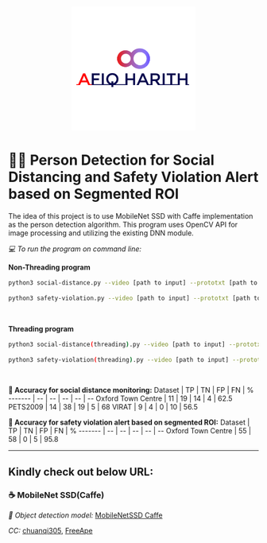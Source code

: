 <div align="center">
  <img src="images/Github.png" width="250" height="250">
</div>

# 🚶‍♂️ Person Detection for Social Distancing and Safety Violation Alert based on Segmented ROI

The idea of this project is to use MobileNet SSD with Caffe implementation as the person detection algorithm. This program uses OpenCV API for image processing and utilizing the existing DNN module.
</br>

_💻 To run the program on command line:_

**Non-Threading program**

```sh
python3 social-distance.py --video [path to input] --prototxt [path to MobileNetSSD config] --weights [path to MobileNetSSD weights]
```

```sh
python3 safety-violation.py --video [path to input] --prototxt [path to MobileNetSSD config] --weights [path to MobileNetSSD weights]
```

</br>

**Threading program**

```sh
python3 social-distance(threading).py --video [path to input] --prototxt [path to MobileNetSSD config] --weights [path to MobileNetSSD weights]
```

```sh
python3 safety-violation(threading).py --video [path to input] --prototxt [path to MobileNetSSD config] --weights [path to MobileNetSSD weights]
```

</br>

**🎯 Accuracy for social distance monitoring:**
Dataset | TP | TN | FP | FN | %
------- | -- | -- | -- | -- | --
Oxford Town Centre | 11 | 19 | 14 | 4 | 62.5
PETS2009 | 14 | 38 | 19 | 5 | 68
VIRAT | 9 | 4 | 0 | 10 | 56.5

**🎯 Accuracy for safety violation alert based on segmented ROI:**
Dataset | TP | TN | FP | FN | %
------- | -- | -- | -- | -- | --
Oxford Town Centre | 55 | 58 | 0 | 5 | 95.8

---

## Kindly check out below URL:

### ☕ MobileNet SSD(Caffe)

_🔗 Object detection model:_ [MobileNetSSD Caffe](https://github.com/chuanqi305/MobileNet-SSD)

_CC:_ [chuanqi305](https://github.com/chuanqi305/), [FreeApe](https://github.com/FreeApe/VGG-or-MobileNet-SSD)
